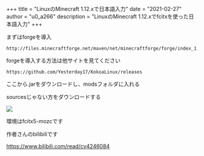 +++
title = "LinuxのMinecraft 1.12.xで日本語入力"
date = "2021-02-27"
author = "u0_a266"
description = "LinuxのMinecraft 1.12.xでfcitxを使った日本語入力"
+++

まずはforgeを導入

```url
http://files.minecraftforge.net/maven/net/minecraftforge/forge/index_1.12.2.html
```

forgeを導入する方法は他サイトを見てください

```url
https://github.com/Yesterday17/KokoaLinux/releases
```

ここから.jarをダウンロードし、modsフォルダに入れる

sourcesじゃない方をダウンロードする

![](https://github.com/u0a266/u0a266.github.io/raw/gh-pages/gif/minecraft.gif)

環境はfcitx5-mozcです

作者さんのbilibiliです

https://www.bilibili.com/read/cv4246084
